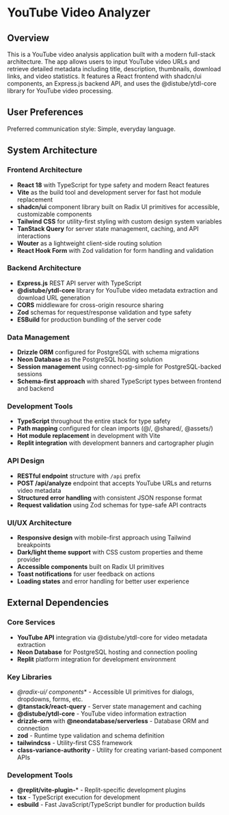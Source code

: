 # YouTube Video Analyzer

## Overview

This is a YouTube video analysis application built with a modern full-stack architecture. The app allows users to input YouTube video URLs and retrieve detailed metadata including title, description, thumbnails, download links, and video statistics. It features a React frontend with shadcn/ui components, an Express.js backend API, and uses the @distube/ytdl-core library for YouTube video processing.

## User Preferences

Preferred communication style: Simple, everyday language.

## System Architecture

### Frontend Architecture
- **React 18** with TypeScript for type safety and modern React features
- **Vite** as the build tool and development server for fast hot module replacement
- **shadcn/ui** component library built on Radix UI primitives for accessible, customizable components
- **Tailwind CSS** for utility-first styling with custom design system variables
- **TanStack Query** for server state management, caching, and API interactions
- **Wouter** as a lightweight client-side routing solution
- **React Hook Form** with Zod validation for form handling and validation

### Backend Architecture
- **Express.js** REST API server with TypeScript
- **@distube/ytdl-core** library for YouTube video metadata extraction and download URL generation
- **CORS** middleware for cross-origin resource sharing
- **Zod** schemas for request/response validation and type safety
- **ESBuild** for production bundling of the server code

### Data Management
- **Drizzle ORM** configured for PostgreSQL with schema migrations
- **Neon Database** as the PostgreSQL hosting solution
- **Session management** using connect-pg-simple for PostgreSQL-backed sessions
- **Schema-first approach** with shared TypeScript types between frontend and backend

### Development Tools
- **TypeScript** throughout the entire stack for type safety
- **Path mapping** configured for clean imports (@/, @shared/, @assets/)
- **Hot module replacement** in development with Vite
- **Replit integration** with development banners and cartographer plugin

### API Design
- **RESTful endpoint** structure with `/api` prefix
- **POST /api/analyze** endpoint that accepts YouTube URLs and returns video metadata
- **Structured error handling** with consistent JSON response format
- **Request validation** using Zod schemas for type-safe API contracts

### UI/UX Architecture
- **Responsive design** with mobile-first approach using Tailwind breakpoints
- **Dark/light theme support** with CSS custom properties and theme provider
- **Accessible components** built on Radix UI primitives
- **Toast notifications** for user feedback on actions
- **Loading states** and error handling for better user experience

## External Dependencies

### Core Services
- **YouTube API** integration via @distube/ytdl-core for video metadata extraction
- **Neon Database** for PostgreSQL hosting and connection pooling
- **Replit** platform integration for development environment

### Key Libraries
- **@radix-ui/* components** - Accessible UI primitives for dialogs, dropdowns, forms, etc.
- **@tanstack/react-query** - Server state management and caching
- **@distube/ytdl-core** - YouTube video information extraction
- **drizzle-orm** with **@neondatabase/serverless** - Database ORM and connection
- **zod** - Runtime type validation and schema definition
- **tailwindcss** - Utility-first CSS framework
- **class-variance-authority** - Utility for creating variant-based component APIs

### Development Tools
- **@replit/vite-plugin-*** - Replit-specific development plugins
- **tsx** - TypeScript execution for development
- **esbuild** - Fast JavaScript/TypeScript bundler for production builds